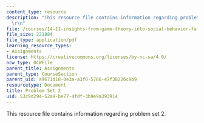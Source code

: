 ```yaml
---
content_type: resource
description: "This resource file contains information regarding problem set 2.\r\n\
  \r\n"
file: /courses/14-11-insights-from-game-theory-into-social-behavior-fall-2013/53c9d29452a9be774fdf3b9e9a393914_MIT14_11F13_Prob_set_2.pdf
file_size: 221884
file_type: application/pdf
learning_resource_types:
- Assignments
license: https://creativecommons.org/licenses/by-nc-sa/4.0/
ocw_type: OCWFile
parent_title: Assignments
parent_type: CourseSection
parent_uid: a9671d18-0e3a-a3f0-5766-47f38226c9b9
resourcetype: Document
title: Problem Set 2
uid: 53c9d294-52a9-be77-4fdf-3b9e9a393914
---
```

This resource file contains information regarding problem set 2.

